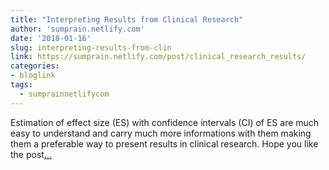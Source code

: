 ```yaml
---
title: "Interpreting Results from Clinical Research"
author: 'sumprain.netlify.com'
date: '2018-01-16'
slug: interpreting-results-from-clin
link: https://sumprain.netlify.com/post/clinical_research_results/
categories:
- bloglink
tags:
  - sumprainnetlifycom
---
```


Estimation of effect size (ES) with confidence intervals (CI) of ES are much easy to understand and carry much more informations with them making them a preferable way to present results in clinical research. Hope you like the post[... <i class="fas fa-external-link-alt"></i>](https://sumprain.netlify.com/post/clinical_research_results/)

